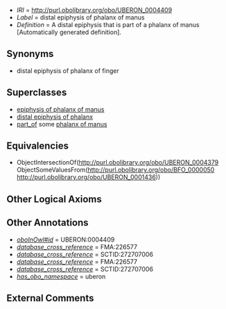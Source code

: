  * *IRI* = http://purl.obolibrary.org/obo/UBERON_0004409
 * *Label* = distal epiphysis of phalanx of manus
 * *Definition* = A distal epiphysis that is part of a phalanx of manus [Automatically generated definition].

## Synonyms

 * distal epiphysis of phalanx of finger

## Superclasses

 * [epiphysis of phalanx of manus](../../UBERON/87/UBERON_0004387.md)
 * [distal epiphysis of phalanx](../../UBERON/48/UBERON_0004448.md)
 * [part_of](../../BFO/50/BFO_0000050.md) some [phalanx of manus](../../UBERON/36/UBERON_0001436.md)

## Equivalencies

 * ObjectIntersectionOf(<http://purl.obolibrary.org/obo/UBERON_0004379> ObjectSomeValuesFrom(<http://purl.obolibrary.org/obo/BFO_0000050> <http://purl.obolibrary.org/obo/UBERON_0001436>))

## Other Logical Axioms


## Other Annotations

 * *[oboInOwl#id](../../id/oboInOwl#id.md)* = UBERON:0004409
 * *[database_cross_reference](../../ef/oboInOwl#hasDbXref.md)* = FMA:226577
 * *[database_cross_reference](../../ef/oboInOwl#hasDbXref.md)* = SCTID:272707006
 * *[database_cross_reference](../../ef/oboInOwl#hasDbXref.md)* = FMA:226577
 * *[database_cross_reference](../../ef/oboInOwl#hasDbXref.md)* = SCTID:272707006
 * *[has_obo_namespace](../../ce/oboInOwl#hasOBONamespace.md)* = uberon

## External Comments

